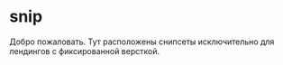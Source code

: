 # snip 
Добро пожаловать.
Тут расположены снипсеты исключительно для лендингов с фиксированной версткой.
